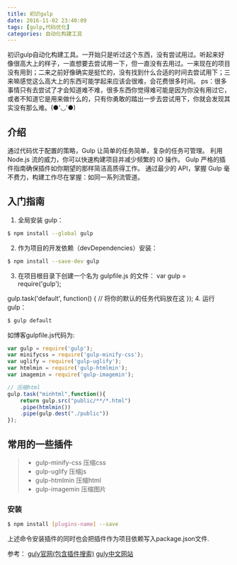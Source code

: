 ```yaml
---
title: 初识gulp
date: 2016-11-02 23:40:09
tags: [gulp,代码优化]
categories: 自动化构建工具
---
```


初识gulp自动化构建工具。一开始只是听过这个东西，没有尝试用过。听起来好像很高大上的样子，一直想要去尝试用一下，但一直没有去用过。一来现在的项目没有用到；二来之前好像确实是挺忙的，没有找到什么合适的时间去尝试用下；三来嘛感觉这么高大上的东西可能学起来应该会很难，会花费很多时间。
ps：很多事情只有去尝试了才会知道难不难，很多东西你觉得难可能是因为你没有用过它，或者不知道它是用来做什么的，只有你勇敢的踏出一步去尝试用下，你就会发现其实没有那么难。(●'◡'●)
<!-- more -->

## 介绍
通过代码优于配置的策略，Gulp 让简单的任务简单，复杂的任务可管理。
利用 Node.js 流的威力，你可以快速构建项目并减少频繁的 IO 操作。
Gulp 严格的插件指南确保插件如你期望的那样简洁高质得工作。
通过最少的 API，掌握 Gulp 毫不费力，构建工作尽在掌握：如同一系列流管道。

## 入门指南
1. 全局安装 gulp：
``` bash
$ npm install --global gulp
```
2. 作为项目的开发依赖（devDependencies）安装：
``` bash
$ npm install --save-dev gulp
```
3. 在项目根目录下创建一个名为 gulpfile.js 的文件：
var gulp = require('gulp');

gulp.task('default', function() {
  // 将你的默认的任务代码放在这
});
4. 运行 gulp：
``` bash
$ gulp default
```

如博客gulpfile.js代码为:
``` javascript
var gulp = require('gulp');
var minifycss = require('gulp-minify-css');
var uglify = require('gulp-uglify');
var htmlmin = require('gulp-htmlmin');
var imagemin = require('gulp-imagemin');

// 压缩html
gulp.task("minhtml",function(){
	return gulp.src("public/**/*.html")
	.pipe(htmlmin())
	.pipe(gulp.dest("./public"))
});
```

## 常用的一些插件

> * gulp-minify-css	压缩css
> * gulp-uglify	压缩js
> * gulp-htmlmin	压缩html
> * gulp-imagemin	压缩图片
### 安装
``` bash
$ npm install [plugins-name] --save
```
上述命令安装插件的同时也会把插件作为项目依赖写入package.json文件.

参考：
[guly官网(包含插件搜索)](http://gulpjs.com/)
[guly中文网站](http://www.gulpjs.com.cn/)